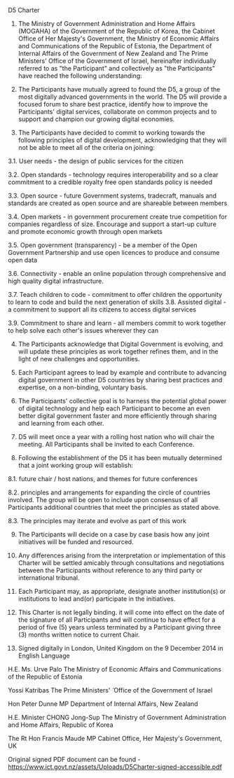 D5 Charter

1. The Ministry of Government Administration and Home Affairs (MOGAHA) of the Government of the Republic of Korea, the Cabinet Office of Her Majesty's Government, the Ministry of Economic Affairs and Communications of the Republic of Estonia, the Department of Internal Affairs of the Government of New Zealand and The Prime Ministers' Office of the Government of Israel, hereinafter individually referred to as "the Participant" and collectively as "the Participants" have reached the following understanding:

2. The Participants have mutually agreed to found the D5, a group of the most digitally advanced governments in the world. The D5 will provide a focused forum to share best practice, identify how to improve the Participants' digital services, collaborate on common projects and to support and champion our growing digital economies.

3. The Participants have decided to commit to working towards the following principles of digital development, acknowledging that they will not be able to meet all of the criteria on joining:

3.1. User needs - the design of public services for the citizen

3.2. Open standards - technology requires interoperability and so a clear commitment to a credible royalty free open standards policy is needed

3.3. Open source - future Government systems, tradecraft, manuals and standards are created as open source and are shareable between members

3.4. Open markets - in government procurement create true competition for companies regardless of size. Encourage and support a start-up culture and promote economic growth through open markets

3.5. Open government (transparency) - be a member of the Open Government Partnership and use open licences to produce and consume open data

3.6. Connectivity - enable an online population through comprehensive and high quality digital infrastructure.

3.7. Teach children to code - commitment to offer children the opportunity to learn to code and build the next generation of skills
3.8. Assisted digital - a commitment to support all its citizens to access digital services

3.9. Commitment to share and learn - all members commit to work together to help solve each other's issues wherever they can

4. The Participants acknowledge that Digital Government is evolving, and will update these principles as work together refines them, and in the light of new challenges and opportunities.

5. Each Participant agrees to lead by example and contribute to advancing digital government in other D5 countries by sharing best practices and expertise, on a non-binding, voluntary basis.

6. The Participants' collective goal is to harness the potential global power of digital technology and help each Participant to become an even better digital government faster and more efficiently through sharing and learning from each other.

7. D5 will meet once a year with a rolling host nation who will chair the meeting. All Participants shall be invited to each Conference.

8. Following the establishment of the D5 it has been mutually determined that a joint working group will establish:

8.1. future chair / host nations, and themes for future conferences

8.2. principles and arrangements for expanding the circle of countries involved. The group will be open to include upon consensus of all Participants additional countries that meet the principles as stated above.

8.3. The principles may iterate and evolve as part of this work

9. The Participants will decide on a case by case basis how any joint initiatives will be funded and resourced.

10. Any differences arising from the interpretation or implementation of this Charter will be settled amicably through consultations and negotiations between the Participants without reference to any third party or international tribunal.

11. Each Participant may, as appropriate, designate another institution(s) or institutions to lead and(or) participate in the initiatives.

12. This Charter is not legally binding. it will come into effect on the date of the signature of all Participants and will continue to have effect for a period of five (5) years unless terminated by a Participant giving three (3) months written notice to current Chair.

13. Signed digitally in London, United Kingdom on the 9 December 2014 in English Language

H.E. Ms. Urve Palo
The Ministry of Economic Affairs and Communications of the Republic of Estonia

Yossi Katribas
The Prime Ministers' ̃ Office of the Government of Israel

Hon Peter Dunne MP
Department of Internal Affairs, New Zealand

H.E. Minister CHONG Jong-Sup
The Ministry of Government Administration and Home Affairs, Republic of Korea

The Rt Hon Francis Maude MP
Cabinet Office, Her Majesty's Government, UK

Original signed PDF document can be found - https://www.ict.govt.nz/assets/Uploads/D5Charter-signed-accessible.pdf
